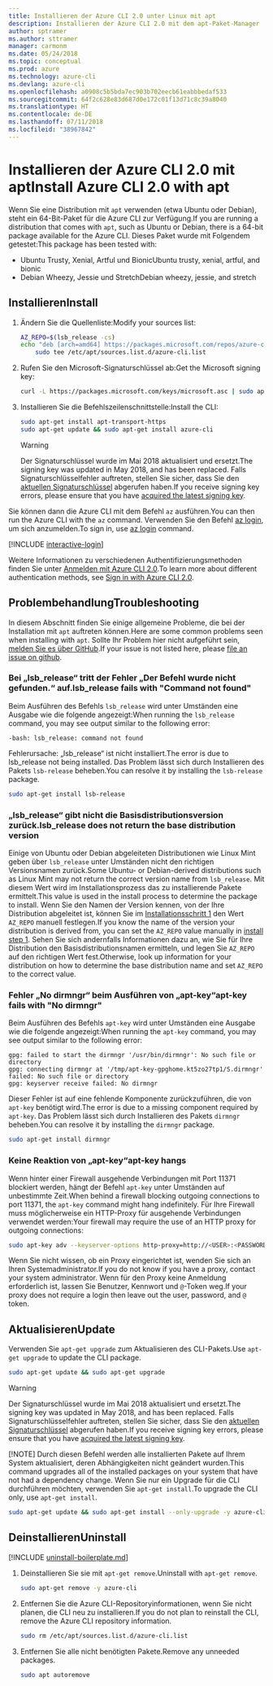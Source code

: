 ```yaml
---
title: Installieren der Azure CLI 2.0 unter Linux mit apt
description: Installieren der Azure CLI 2.0 mit dem apt-Paket-Manager
author: sptramer
ms.author: sttramer
manager: carmonm
ms.date: 05/24/2018
ms.topic: conceptual
ms.prod: azure
ms.technology: azure-cli
ms.devlang: azure-cli
ms.openlocfilehash: a0908c5b5bda7ec903b702eecb61eabbbedaf533
ms.sourcegitcommit: 64f2c628e83d687d0e172c01f13d71c8c39a8040
ms.translationtype: HT
ms.contentlocale: de-DE
ms.lasthandoff: 07/11/2018
ms.locfileid: "38967842"
---
```

# <a name="install-azure-cli-20-with-apt"></a><span data-ttu-id="e7cd1-103">Installieren der Azure CLI 2.0 mit apt</span><span class="sxs-lookup"><span data-stu-id="e7cd1-103">Install Azure CLI 2.0 with apt</span></span>

<span data-ttu-id="e7cd1-104">Wenn Sie eine Distribution mit `apt` verwenden (etwa Ubuntu oder Debian), steht ein 64-Bit-Paket für die Azure CLI zur Verfügung.</span><span class="sxs-lookup"><span data-stu-id="e7cd1-104">If you are running a distribution that comes with `apt`, such as Ubuntu or Debian, there is a 64-bit package available for the Azure CLI.</span></span> <span data-ttu-id="e7cd1-105">Dieses Paket wurde mit Folgendem getestet:</span><span class="sxs-lookup"><span data-stu-id="e7cd1-105">This package has been tested with:</span></span>

* <span data-ttu-id="e7cd1-106">Ubuntu Trusty, Xenial, Artful und Bionic</span><span class="sxs-lookup"><span data-stu-id="e7cd1-106">Ubuntu trusty, xenial, artful, and bionic</span></span>
* <span data-ttu-id="e7cd1-107">Debian Wheezy, Jessie und Stretch</span><span class="sxs-lookup"><span data-stu-id="e7cd1-107">Debian wheezy, jessie, and stretch</span></span>

## <a name="install"></a><span data-ttu-id="e7cd1-108">Installieren</span><span class="sxs-lookup"><span data-stu-id="e7cd1-108">Install</span></span>

1. <div id="install-step-1"/><span data-ttu-id="e7cd1-109">Ändern Sie die Quellenliste:</span><span class="sxs-lookup"><span data-stu-id="e7cd1-109">Modify your sources list:</span></span>

    ```bash
    AZ_REPO=$(lsb_release -cs)
    echo "deb [arch=amd64] https://packages.microsoft.com/repos/azure-cli/ $AZ_REPO main" | \
        sudo tee /etc/apt/sources.list.d/azure-cli.list
    ```

2. <div id="signingKey"/><span data-ttu-id="e7cd1-110">Rufen Sie den Microsoft-Signaturschlüssel ab:</span><span class="sxs-lookup"><span data-stu-id="e7cd1-110">Get the Microsoft signing key:</span></span>

   ```bash
   curl -L https://packages.microsoft.com/keys/microsoft.asc | sudo apt-key add -
   ```

3. <span data-ttu-id="e7cd1-111">Installieren Sie die Befehlszeilenschnittstelle:</span><span class="sxs-lookup"><span data-stu-id="e7cd1-111">Install the CLI:</span></span>

   ```bash
   sudo apt-get install apt-transport-https
   sudo apt-get update && sudo apt-get install azure-cli
   ```

   > [!WARNING]
   > <span data-ttu-id="e7cd1-112">Der Signaturschlüssel wurde im Mai 2018 aktualisiert und ersetzt.</span><span class="sxs-lookup"><span data-stu-id="e7cd1-112">The signing key was updated in May 2018, and has been replaced.</span></span> <span data-ttu-id="e7cd1-113">Falls Signaturschlüsselfehler auftreten, stellen Sie sicher, dass Sie den [aktuellen Signaturschlüssel](#signingKey) abgerufen haben.</span><span class="sxs-lookup"><span data-stu-id="e7cd1-113">If you receive signing key errors, please ensure that you have [acquired the latest signing key](#signingKey).</span></span>

<span data-ttu-id="e7cd1-114">Sie können dann die Azure CLI mit dem Befehl `az` ausführen.</span><span class="sxs-lookup"><span data-stu-id="e7cd1-114">You can then run the Azure CLI with the `az` command.</span></span> <span data-ttu-id="e7cd1-115">Verwenden Sie den Befehl [az login](/cli/azure/reference-index#az-login), um sich anzumelden.</span><span class="sxs-lookup"><span data-stu-id="e7cd1-115">To sign in, use [az login](/cli/azure/reference-index#az-login) command.</span></span>

[!INCLUDE [interactive-login](includes/interactive-login.md)]

<span data-ttu-id="e7cd1-116">Weitere Informationen zu verschiedenen Authentifizierungsmethoden finden Sie unter [Anmelden mit Azure CLI 2.0](authenticate-azure-cli.md).</span><span class="sxs-lookup"><span data-stu-id="e7cd1-116">To learn more about different authentication methods, see [Sign in with Azure CLI 2.0](authenticate-azure-cli.md).</span></span>

## <a name="troubleshooting"></a><span data-ttu-id="e7cd1-117">Problembehandlung</span><span class="sxs-lookup"><span data-stu-id="e7cd1-117">Troubleshooting</span></span>

<span data-ttu-id="e7cd1-118">In diesem Abschnitt finden Sie einige allgemeine Probleme, die bei der Installation mit `apt` auftreten können.</span><span class="sxs-lookup"><span data-stu-id="e7cd1-118">Here are some common problems seen when installing with `apt`.</span></span> <span data-ttu-id="e7cd1-119">Sollte Ihr Problem hier nicht aufgeführt sein, [melden Sie es über GitHub](https://github.com/Azure/azure-cli/issues).</span><span class="sxs-lookup"><span data-stu-id="e7cd1-119">If your issue is not listed here, please [file an issue on github](https://github.com/Azure/azure-cli/issues).</span></span>

### <a name="lsbrelease-fails-with-command-not-found"></a><span data-ttu-id="e7cd1-120">Bei „lsb_release“ tritt der Fehler „Der Befehl wurde nicht gefunden.“ auf.</span><span class="sxs-lookup"><span data-stu-id="e7cd1-120">lsb_release fails with "Command not found"</span></span>

<span data-ttu-id="e7cd1-121">Beim Ausführen des Befehls `lsb_release` wird unter Umständen eine Ausgabe wie die folgende angezeigt:</span><span class="sxs-lookup"><span data-stu-id="e7cd1-121">When running the `lsb_release` command, you may see output similar to the following error:</span></span>

```output
-bash: lsb_release: command not found
```

<span data-ttu-id="e7cd1-122">Fehlerursache: „lsb_release“ ist nicht installiert.</span><span class="sxs-lookup"><span data-stu-id="e7cd1-122">The error is due to lsb_release not being installed.</span></span> <span data-ttu-id="e7cd1-123">Das Problem lässt sich durch Installieren des Pakets `lsb-release` beheben.</span><span class="sxs-lookup"><span data-stu-id="e7cd1-123">You can resolve it by installing the `lsb-release` package.</span></span>

```bash
sudo apt-get install lsb-release
```

### <a name="lsbrelease-does-not-return-the-base-distribution-version"></a><span data-ttu-id="e7cd1-124">„lsb_release“ gibt nicht die Basisdistributionsversion zurück.</span><span class="sxs-lookup"><span data-stu-id="e7cd1-124">lsb_release does not return the base distribution version</span></span>

<span data-ttu-id="e7cd1-125">Einige von Ubuntu oder Debian abgeleiteten Distributionen wie Linux Mint geben über `lsb_release` unter Umständen nicht den richtigen Versionsnamen zurück.</span><span class="sxs-lookup"><span data-stu-id="e7cd1-125">Some Ubuntu- or Debian-derived distributions such as Linux Mint may not return the correct version name from `lsb_release`.</span></span> <span data-ttu-id="e7cd1-126">Mit diesem Wert wird im Installationsprozess das zu installierende Pakete ermittelt.</span><span class="sxs-lookup"><span data-stu-id="e7cd1-126">This value is used in the install process to determine the package to install.</span></span> <span data-ttu-id="e7cd1-127">Wenn Sie den Namen der Version kennen, von der Ihre Distribution abgeleitet ist, können Sie im [Installationsschritt 1](#install-step-1) den Wert `AZ_REPO` manuell festlegen.</span><span class="sxs-lookup"><span data-stu-id="e7cd1-127">If you know the name of the version your distribution is derived from, you can set the `AZ_REPO` value manually in [install step 1](#install-step-1).</span></span> <span data-ttu-id="e7cd1-128">Sehen Sie sich andernfalls Informationen dazu an, wie Sie für Ihre Distribution den Basisdistributionsnamen ermitteln, und legen Sie `AZ_REPO` auf den richtigen Wert fest.</span><span class="sxs-lookup"><span data-stu-id="e7cd1-128">Otherwise, look up information for your distribution on how to determine the base distribution name and set `AZ_REPO` to the correct value.</span></span>

### <a name="apt-key-fails-with-no-dirmngr"></a><span data-ttu-id="e7cd1-129">Fehler „No dirmngr“ beim Ausführen von „apt-key“</span><span class="sxs-lookup"><span data-stu-id="e7cd1-129">apt-key fails with "No dirmngr"</span></span>

<span data-ttu-id="e7cd1-130">Beim Ausführen des Befehls `apt-key` wird unter Umständen eine Ausgabe wie die folgende angezeigt:</span><span class="sxs-lookup"><span data-stu-id="e7cd1-130">When running the `apt-key` command, you may see output similar to the following error:</span></span>

```output
gpg: failed to start the dirmngr '/usr/bin/dirmngr': No such file or directory
gpg: connecting dirmngr at '/tmp/apt-key-gpghome.kt5zo27tp1/S.dirmngr' failed: No such file or directory
gpg: keyserver receive failed: No dirmngr
```

<span data-ttu-id="e7cd1-131">Dieser Fehler ist auf eine fehlende Komponente zurückzuführen, die von `apt-key` benötigt wird.</span><span class="sxs-lookup"><span data-stu-id="e7cd1-131">The error is due to a missing component required by `apt-key`.</span></span> <span data-ttu-id="e7cd1-132">Das Problem lässt sich durch Installieren des Pakets `dirmngr` beheben.</span><span class="sxs-lookup"><span data-stu-id="e7cd1-132">You can resolve it by installing the `dirmngr` package.</span></span>

```bash
sudo apt-get install dirmngr
```

### <a name="apt-key-hangs"></a><span data-ttu-id="e7cd1-133">Keine Reaktion von „apt-key“</span><span class="sxs-lookup"><span data-stu-id="e7cd1-133">apt-key hangs</span></span>

<span data-ttu-id="e7cd1-134">Wenn hinter einer Firewall ausgehende Verbindungen mit Port 11371 blockiert werden, hängt der Befehl `apt-key` unter Umständen auf unbestimmte Zeit.</span><span class="sxs-lookup"><span data-stu-id="e7cd1-134">When behind a firewall blocking outgoing connections to port 11371, the `apt-key` command might hang indefinitely.</span></span> <span data-ttu-id="e7cd1-135">Für Ihre Firewall muss möglicherweise ein HTTP-Proxy für ausgehende Verbindungen verwendet werden:</span><span class="sxs-lookup"><span data-stu-id="e7cd1-135">Your firewall may require the use of an HTTP proxy for outgoing connections:</span></span>

```bash
sudo apt-key adv --keyserver-options http-proxy=http://<USER>:<PASSWORD>@<PROXY-HOST>:<PROXY-PORT>/ --keyserver packages.microsoft.com --recv-keys 52E16F86FEE04B979B07E28DB02C46DF417A0893
```

<span data-ttu-id="e7cd1-136">Wenn Sie nicht wissen, ob ein Proxy eingerichtet ist, wenden Sie sich an Ihren Systemadministrator.</span><span class="sxs-lookup"><span data-stu-id="e7cd1-136">If you do not know if you have a proxy, contact your system administrator.</span></span> <span data-ttu-id="e7cd1-137">Wenn für den Proxy keine Anmeldung erforderlich ist, lassen Sie Benutzer, Kennwort und `@`-Token weg.</span><span class="sxs-lookup"><span data-stu-id="e7cd1-137">If your proxy does not require a login then leave out the user, password, and `@` token.</span></span>

## <a name="update"></a><span data-ttu-id="e7cd1-138">Aktualisieren</span><span class="sxs-lookup"><span data-stu-id="e7cd1-138">Update</span></span>

<span data-ttu-id="e7cd1-139">Verwenden Sie `apt-get upgrade` zum Aktualisieren des CLI-Pakets.</span><span class="sxs-lookup"><span data-stu-id="e7cd1-139">Use `apt-get upgrade` to update the CLI package.</span></span>

   ```bash
   sudo apt-get update && sudo apt-get upgrade
   ```

> [!WARNING]
> <span data-ttu-id="e7cd1-140">Der Signaturschlüssel wurde im Mai 2018 aktualisiert und ersetzt.</span><span class="sxs-lookup"><span data-stu-id="e7cd1-140">The signing key was updated in May 2018, and has been replaced.</span></span> <span data-ttu-id="e7cd1-141">Falls Signaturschlüsselfehler auftreten, stellen Sie sicher, dass Sie den [aktuellen Signaturschlüssel](#signingKey) abgerufen haben.</span><span class="sxs-lookup"><span data-stu-id="e7cd1-141">If you receive signing key errors, please ensure that you have [acquired the latest signing key](#signingKey).</span></span>
>
> [!NOTE]
> <span data-ttu-id="e7cd1-142">Durch diesen Befehl werden alle installierten Pakete auf Ihrem System aktualisiert, deren Abhängigkeiten nicht geändert wurden.</span><span class="sxs-lookup"><span data-stu-id="e7cd1-142">This command upgrades all of the installed packages on your system that have not had a dependency change.</span></span>
> <span data-ttu-id="e7cd1-143">Wenn Sie nur ein Upgrade für die CLI durchführen möchten, verwenden Sie `apt-get install`.</span><span class="sxs-lookup"><span data-stu-id="e7cd1-143">To upgrade the CLI only, use `apt-get install`.</span></span>
> ```bash
> sudo apt-get update && sudo apt-get install --only-upgrade -y azure-cli
> ```

## <a name="uninstall"></a><span data-ttu-id="e7cd1-144">Deinstallieren</span><span class="sxs-lookup"><span data-stu-id="e7cd1-144">Uninstall</span></span>

[!INCLUDE [uninstall-boilerplate.md](includes/uninstall-boilerplate.md)]

1. <span data-ttu-id="e7cd1-145">Deinstallieren Sie sie mit `apt-get remove`.</span><span class="sxs-lookup"><span data-stu-id="e7cd1-145">Uninstall with `apt-get remove`.</span></span>

    ```bash
    sudo apt-get remove -y azure-cli
    ```

2. <span data-ttu-id="e7cd1-146">Entfernen Sie die Azure CLI-Repositoryinformationen, wenn Sie nicht planen, die CLI neu zu installieren.</span><span class="sxs-lookup"><span data-stu-id="e7cd1-146">If you do not plan to reinstall the CLI, remove the Azure CLI repository information.</span></span>

   ```bash
   sudo rm /etc/apt/sources.list.d/azure-cli.list
   ```

3. <span data-ttu-id="e7cd1-147">Entfernen Sie alle nicht benötigten Pakete.</span><span class="sxs-lookup"><span data-stu-id="e7cd1-147">Remove any unneeded packages.</span></span>

   ```bash
   sudo apt autoremove
   ```
